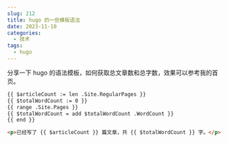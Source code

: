 ```yaml
---
slug: 212
title: hugo 的一些模板语法
date: 2023-11-10
categories: 
  - 技术
tags:
  - hugo
---
```


分享一下 hugo 的语法模板，如何获取总文章数和总字数，效果可以参考我的首页。

```html
{{ $articleCount := len .Site.RegularPages }}
{{ $totalWordCount := 0 }}
{{ range .Site.Pages }}
{{ $totalWordCount = add $totalWordCount .WordCount }}
{{ end }}
```

```html
<p>已经写了 {{ $articleCount }} 篇文章，共 {{ $totalWordCount }} 字。</p>
```